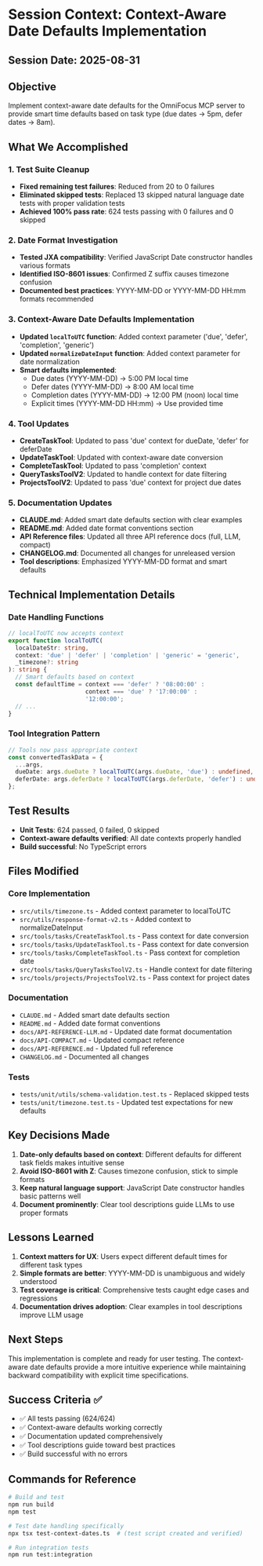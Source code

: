 # Session Context: Context-Aware Date Defaults Implementation

## Session Date: 2025-08-31

## Objective
Implement context-aware date defaults for the OmniFocus MCP server to provide smart time defaults based on task type (due dates → 5pm, defer dates → 8am).

## What We Accomplished

### 1. Test Suite Cleanup
- **Fixed remaining test failures**: Reduced from 20 to 0 failures
- **Eliminated skipped tests**: Replaced 13 skipped natural language date tests with proper validation tests
- **Achieved 100% pass rate**: 624 tests passing with 0 failures and 0 skipped

### 2. Date Format Investigation
- **Tested JXA compatibility**: Verified JavaScript Date constructor handles various formats
- **Identified ISO-8601 issues**: Confirmed Z suffix causes timezone confusion
- **Documented best practices**: YYYY-MM-DD or YYYY-MM-DD HH:mm formats recommended

### 3. Context-Aware Date Defaults Implementation
- **Updated `localToUTC` function**: Added context parameter ('due', 'defer', 'completion', 'generic')
- **Updated `normalizeDateInput` function**: Added context parameter for date normalization
- **Smart defaults implemented**:
  - Due dates (YYYY-MM-DD) → 5:00 PM local time
  - Defer dates (YYYY-MM-DD) → 8:00 AM local time
  - Completion dates (YYYY-MM-DD) → 12:00 PM (noon) local time
  - Explicit times (YYYY-MM-DD HH:mm) → Use provided time

### 4. Tool Updates
- **CreateTaskTool**: Updated to pass 'due' context for dueDate, 'defer' for deferDate
- **UpdateTaskTool**: Updated with context-aware date conversion
- **CompleteTaskTool**: Updated to pass 'completion' context
- **QueryTasksToolV2**: Updated to handle context for date filtering
- **ProjectsToolV2**: Updated to pass 'due' context for project due dates

### 5. Documentation Updates
- **CLAUDE.md**: Added smart date defaults section with clear examples
- **README.md**: Added date format conventions section
- **API Reference files**: Updated all three API reference docs (full, LLM, compact)
- **CHANGELOG.md**: Documented all changes for unreleased version
- **Tool descriptions**: Emphasized YYYY-MM-DD format and smart defaults

## Technical Implementation Details

### Date Handling Functions
```typescript
// localToUTC now accepts context
export function localToUTC(
  localDateStr: string, 
  context: 'due' | 'defer' | 'completion' | 'generic' = 'generic',
  _timezone?: string
): string {
  // Smart defaults based on context
  const defaultTime = context === 'defer' ? '08:00:00' : 
                      context === 'due' ? '17:00:00' : 
                      '12:00:00';
  // ...
}
```

### Tool Integration Pattern
```typescript
// Tools now pass appropriate context
const convertedTaskData = {
  ...args,
  dueDate: args.dueDate ? localToUTC(args.dueDate, 'due') : undefined,
  deferDate: args.deferDate ? localToUTC(args.deferDate, 'defer') : undefined,
};
```

## Test Results
- **Unit Tests**: 624 passed, 0 failed, 0 skipped
- **Context-aware defaults verified**: All date contexts properly handled
- **Build successful**: No TypeScript errors

## Files Modified

### Core Implementation
- `src/utils/timezone.ts` - Added context parameter to localToUTC
- `src/utils/response-format-v2.ts` - Added context to normalizeDateInput
- `src/tools/tasks/CreateTaskTool.ts` - Pass context for date conversion
- `src/tools/tasks/UpdateTaskTool.ts` - Pass context for date conversion
- `src/tools/tasks/CompleteTaskTool.ts` - Pass context for completion date
- `src/tools/tasks/QueryTasksToolV2.ts` - Handle context for date filtering
- `src/tools/projects/ProjectsToolV2.ts` - Pass context for project dates

### Documentation
- `CLAUDE.md` - Added smart date defaults section
- `README.md` - Added date format conventions
- `docs/API-REFERENCE-LLM.md` - Updated date format documentation
- `docs/API-COMPACT.md` - Updated compact reference
- `docs/API-REFERENCE.md` - Updated full reference
- `CHANGELOG.md` - Documented all changes

### Tests
- `tests/unit/utils/schema-validation.test.ts` - Replaced skipped tests
- `tests/unit/timezone.test.ts` - Updated test expectations for new defaults

## Key Decisions Made

1. **Date-only defaults based on context**: Different defaults for different task fields makes intuitive sense
2. **Avoid ISO-8601 with Z**: Causes timezone confusion, stick to simple formats
3. **Keep natural language support**: JavaScript Date constructor handles basic patterns well
4. **Document prominently**: Clear tool descriptions guide LLMs to use proper formats

## Lessons Learned

1. **Context matters for UX**: Users expect different default times for different task types
2. **Simple formats are better**: YYYY-MM-DD is unambiguous and widely understood
3. **Test coverage is critical**: Comprehensive tests caught edge cases and regressions
4. **Documentation drives adoption**: Clear examples in tool descriptions improve LLM usage

## Next Steps

This implementation is complete and ready for user testing. The context-aware date defaults provide a more intuitive experience while maintaining backward compatibility with explicit time specifications.

## Success Criteria ✅
- ✅ All tests passing (624/624)
- ✅ Context-aware defaults working correctly
- ✅ Documentation updated comprehensively
- ✅ Tool descriptions guide toward best practices
- ✅ Build successful with no errors

## Commands for Reference
```bash
# Build and test
npm run build
npm test

# Test date handling specifically
npx tsx test-context-dates.ts  # (test script created and verified)

# Run integration tests
npm run test:integration
```